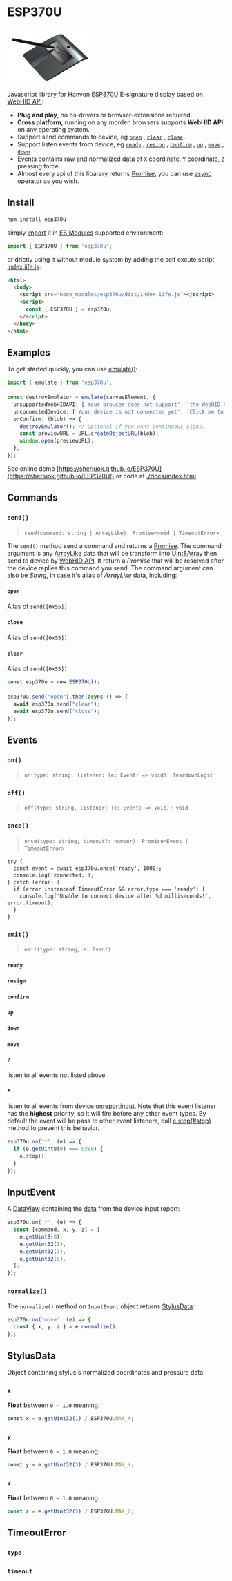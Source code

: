 # ESP370U

![](./demo/device.png)

Javascript library for Hanvon [ESP370U](http://www.signpro.com.cn/en/products/signsmall/sign_370U.html) E-signature display based on [WebHID API](https://developer.mozilla.org/en-US/docs/Web/API/WebHID_API):

- **Plug and play**, no os-drivers or browser-extensions required.
- **Cross platform**, running on any morden browsers supports **WebHID API** on any operating system.
- Support send commands to device, eg [`open`](#open) , [`clear`](#clear) , [`close`](#close) .
- Support listen events from device, eg [`ready`](#ready) , [`resign`]() , [`confirm`]() , [`up`]() , [`move`]() , [`down`]()
- Events contains raw and normalized data of [`X`](#x) coordinate, [`Y`](#y) coordinate, [`Z`](#z) pressing force.
- Almost every api of this libarary returns [Promise](https://developer.mozilla.org/en-US/docs/Web/JavaScript/Reference/Global_Objects/Promise), you can use [async](https://developer.mozilla.org/en-US/docs/Web/JavaScript/Reference/Operators/await) operator as you wish.

## Install

```sh
npm install esp370u
```

simply [import](https://developer.mozilla.org/en-US/docs/Web/JavaScript/Reference/Statements/import) it in [ES Modules](https://developer.mozilla.org/en-US/docs/Web/JavaScript/Guide/Modules) supported environment:

```js
import { ESP370U } from 'esp370u';
```

or drictly using it without module system by adding the self excute script [index.iife.js](https://unpkg.com/esp370u/dist/index.iife.js):

```html
<html>
  <body>
    <script src="node_modules/esp370u/dist/index.iife.js"></script>
    <script>
      const { ESP370U } = esp370u;
    </script>
  </body>
</html>
```

## Examples

To get started quickly, you can use [emulate()](#emulate):

```ts
import { emulate } from 'esp370u';

const destroyEmulator = emulate(canvasElement, {
  unsupportedWebHIDAPI: ['Your browser does not support', 'the WebHID API'],
  unconnectedDevice: ['Your device is not connected yet', 'Click me to connect ESP370U'],
  onConfirm: (blob) => {
    destroyEmulator(); // Optional if you want continuous signs.
    const previewURL = URL.createObjectURL(blob);
    window.open(previewURL);
  },
});
```

See online demo [https://sherluok.github.io/ESP370U](https://sherluok.github.io/ESP370U/) or code at [./docs/index.html](./docs/index.html)

## Commands

### `send()`

> `send(command: string | ArrayLike): Promise<void | TimeoutError>`

The `send()` method send a command and returns a [Promise](https://developer.mozilla.org/en-US/docs/Web/JavaScript/Reference/Global_Objects/Promise). The command argument is any [ArrayLike]() data that will be transform into [Uint8Array]() then send to device by [WebHID API](). It return a *Promise* that will be resolved after the device replies this command you send. The command argument can also be *String*, in case it's alias of *ArrayLike* data, including:

#### `open`

Alias of `send([0x55])`

#### `close`

Alias of `send([0x55])`

#### `clear`

Alias of `send([0x55])`

```js
const esp370u = new ESP370U();

esp370u.send("open").then(async () => {
  await esp370u.send("clear");
  await esp370u.send("close");
});
```

## Events

### `on()`
> `on(type: string, listener: (e: Event) => void): TeardownLogic`

### `off()`
> `off(type: string, listener: (e: Event) => void): void`

### `once()`
> `once(type: string, timeout?: number): Promise<Event | TimeoutError>`

```tsbb
try {
  const event = await esp370u.once('ready', 1000);
  console.log('connected.');
} catch (error) {
  if (error instanceof TimeoutError && error.type === 'ready') {
    console.log('Unable to connect device after %d milliseconds!', error.timeout);
  }
}
```

### `emit()`
> `emit(type: string, e: Event)`

#### `ready`
#### `resign`
#### `confirm`
#### `up`
#### `down`
#### `move`
#### `?`

listen to all events not listed above.

#### `*`

listen to all events from device.[onreportinput](https://developer.mozilla.org/en-US/docs/Web/API/HIDDevice/oninputreport). Note that this event listener has the **highest** priority, so it will fire before any other event types. By default the event will be pass to other event listeners, call [e.stop(#stop)]() method to prevent this behavior.

```ts
esp370u.on('*', (e) => {
  if (e.getUint8(0) === 0x88) {
    e.stop();
  }
});
```

## InputEvent

A [DataView]() containing the [data](https://developer.mozilla.org/en-US/docs/Web/API/HIDInputReportEvent/data) from the device input report:

```ts
esp370u.on('*', (e) => {
  const [command, x, y, z] = [
    e.getUint8(0),
    e.getUint32(1),
    e.getUint32(3),
    e.getUint32(5),
  ];
});
```

### `normalize()`

The `normalize()` method on `InputEvent` object returns [StylusData](#stylusdata):

```ts
esp370u.on('move', (e) => {
  const { x, y, z } = e.normalize();
});
```

## StylusData

Object containing stylus's normalized coordinates and pressure data.

### `x`

**Float** between `0 ~ 1.0` meaning:

```ts
const x = e.getUint32(1) / ESP370U.MAX_X;
```

### `y`

**Float** between `0 ~ 1.0` meaning:

```ts
const y = e.getUint32(3) / ESP370U.MAX_Y;
```

### `z`

**Float** between `0 ~ 1.0` meaning:

```ts
const z = e.getUint32(5) / ESP370U.MAX_Z;
```

## TimeoutError

### `type`
### `timeout`

